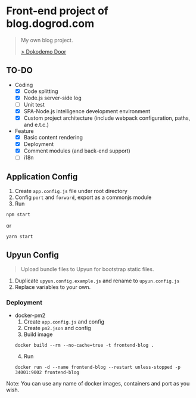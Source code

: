 # Front-end project of blog.dogrod.com

> My own blog project.
>
> [> Dokodemo Door](http://blog.dogrod.com)

## TO-DO

- Coding
  - [x] Code splitting
  - [x] Node.js server-side log
  - [ ] Unit test
  - [x] SPA-Node.js intelligence development environment
  - [x] Custom project architecture (include webpack configuration, paths, and e.t.c.)

- Feature
  - [x] Basic content rendering
  - [x] Deployment
  - [x] Comment modules (and back-end support)
  - [ ] i18n

## Application Config

1. Create `app.config.js` file under root directory
2. Config `port` and `forward`, export as a commonjs module
3. Run
```
npm start
```
or
```
yarn start
```

## Upyun Config

> Upload bundle files to Upyun for bootstrap static files.

1. Duplicate `upyun.config.example.js` and rename to `upyun.config.js`
2. Replace variables to your own.

### Deployment
- docker-pm2
  1. Create `app.config.js` and config
  2. Create `pm2.json` and config
  3. Build image
  ```
  docker build --rm --no-cache=true -t frontend-blog .
  ```
  4. Run
  ```
  docker run -d --name frontend-blog --restart unless-stopped -p 34001:9002 frontend-blog
  ```

Note: You can use any name of docker images, containers and port as you wish.
